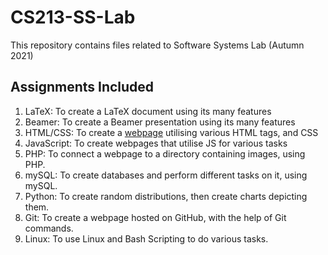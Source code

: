 # CS213-SS-Lab

This repository contains files related to Software Systems Lab (Autumn 2021) 


## Assignments Included
1. LaTeX: To create a LaTeX document using its many features
2. Beamer: To create a Beamer presentation using its many features
3. HTML/CSS: To create a [webpage](A3-HTML-CSS/200010003/200010003.html) utilising various HTML tags, and CSS
4. JavaScript: To create webpages that utilise JS for various tasks
5. PHP: To connect a webpage to a directory containing images, using PHP.
6. mySQL: To create databases and perform different tasks on it, using mySQL.
7. Python: To create random distributions, then create charts depicting them.
8. Git: To create a webpage hosted on GitHub, with the help of Git commands.
9. Linux: To use Linux and Bash Scripting to do various tasks. 
